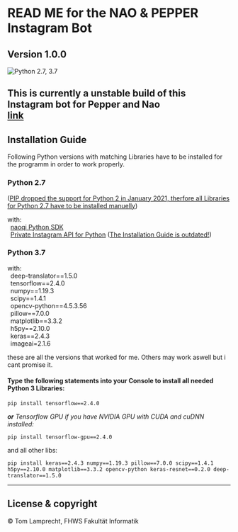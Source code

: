 # READ ME for the NAO & PEPPER Instagram Bot

**Version 1.0.0**
---
![Python 2.7, 3.7](https://img.shields.io/badge/Python-2.7%2C%203.5-3776ab.svg?maxAge=2592000)

This is currently a unstable build of this Instagram bot for Pepper and Nao\
[link](#install-guide)
---


<a name="install-guide"></a>

## Installation Guide


Following Python versions with matching Libraries have to be installed for the programm in order to work properly.


### Python 2.7
(<u>PIP dropped the support for Python 2 in January 2021, therfore all Libraries for Python 2.7 have to be installed manuelly</u>)

with:\
    &ensp;[naoqi Python SDK](https://community-static.aldebaran.com/resources/2.1.4.13/sdk-python/pynaoqi-2.1.4.13.win32.exe)\
    &ensp;[Private Instagram API for Python](https://github.com/ping/instagram_private_api#install) (<u>The Installation Guide is outdated!</u>)


### Python 3.7
with:\
    &ensp;deep-translator==1.5.0\
    &ensp;tensorflow==2.4.0\
    &ensp;numpy==1.19.3\
    &ensp;scipy==1.4.1\
    &ensp;opencv-python==4.5.3.56\
    &ensp;pillow==7.0.0\
    &ensp;matplotlib==3.3.2\
    &ensp;h5py==2.10.0\
    &ensp;keras==2.4.3\
    &ensp;imageai=2.1.6

these are all the versions that worked for me. Others may work aswell but i cant promise it.

#### Type the following statements into your Console to install all needed Python 3 Libraries:
```
pip install tensorflow==2.4.0
```
 *<b>or</b> Tensorflow GPU if you have NVIDIA GPU with CUDA and cuDNN installed:*
```
pip install tensorflow-gpu==2.4.0
```
and all other libs:
```
pip install keras==2.4.3 numpy==1.19.3 pillow==7.0.0 scipy==1.4.1 h5py==2.10.0 matplotlib==3.3.2 opencv-python keras-resnet==0.2.0 deep-translator==1.5.0
```
---
<a name="License"></a>

## License & copyright

© Tom Lamprecht, FHWS Fakultät Informatik

